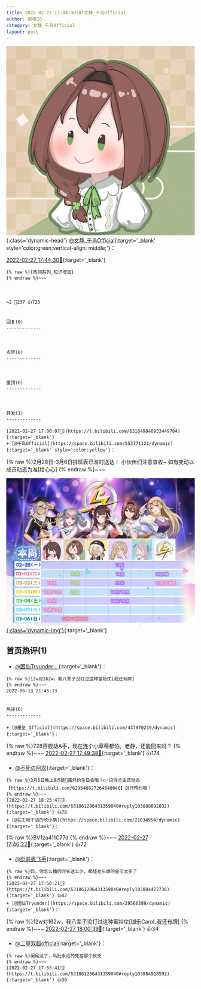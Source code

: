 ```yaml
---
title: 2022-02-27 17:44:30(0)文静_千鸟Official
author: 御坂IO
category: 文静_千鸟Official
layout: post
---
```


![img](/images/ac7482ed1b9a7f203dc68c0c4a77c488a27b108a.jpg){:class='dynamic-head'}
[@文静_千鸟Official](https://space.bilibili.com/667526012/dynamic){:target='_blank' style='color:green;vertical-align: middle;'}：

[2022-02-27 17:44:30🔗](https://t.bilibili.com/631861286431359040){:target='_blank'}

~~~
{% raw %}[热词系列_知识增加]
{% endraw %}~~~



↪️2 💬237 👍725


回复(0)
-------------



点赞(0)
-------------



置顶(0)
-------------



转发(1)
-------------

[2022-02-27 17:00:07🔗](https://t.bilibili.com/631849848933449784){:target='_blank'}
+ [@千鸟Official](https://space.bilibili.com/553771121/dynamic){:target='_blank' style='color:yellow'}：
~~~
{% raw %}2月28日-3月6日排班表已准时送达！
小伙伴们注意查收~
如有变动以成员动态为准[给心心] 
{% endraw %}~~~


[![img](/images/856def05d9f781656478a9a48c5922a6e528257c.jpg){:class='dynamic-img'}](/images/856def05d9f781656478a9a48c5922a6e528257c.jpg){:target='_blank'}




首页热评(1)
-------------

+ [@困仙Tryunder：](https://space.bilibili.com/29566289/dynamic){:target='_blank'}：
~~~
{% raw %}12w对162w，我八辈子没打过这种富裕仗[我还有牌]
{% endraw %}~~~
2022-06-13 21:45:13


热评(6)
-------------

+ [@墨圣_Official](https://space.bilibili.com/437970239/dynamic){:target='_blank'}：
~~~
{% raw %}728百舰劫A手，现在连个小草莓都怕。老静，还能回来吗？
{% endraw %}~~~
[2022-02-27 17:49:38🔗](https://t.bilibili.com/631861286431359040#reply103884560976){:target='_blank'} 👍174
+ [@不死の阿龙](https://space.bilibili.com/375492664/dynamic){:target='_blank'}：
~~~
{% raw %}3月6日晚上8点是🍓嘉然的生日会哦！👉记得点击该动态【https://t.bilibili.com/629546827264348040】进行预约哦！
{% endraw %}~~~
[2022-02-27 18:25:47🔗](https://t.bilibili.com/631861286431359040#reply103888692832){:target='_blank'} 👍78
+ [@在工地干活的欣小萌](https://space.bilibili.com/21034954/dynamic){:target='_blank'}：
~~~
{% raw %}BV1za411C77d
{% endraw %}~~~
[2022-02-27 17:46:22🔗](https://t.bilibili.com/631861286431359040#reply103884070080){:target='_blank'} 👍72
+ [@彪哥奥飞手](https://space.bilibili.com/1783257051/dynamic){:target='_blank'}：
~~~
{% raw %}妈，你怎么播的时长这么少，都怪老头爆的金币太多了
{% endraw %}~~~
[2022-02-27 17:50:21🔗](https://t.bilibili.com/631861286431359040#reply103884472736){:target='_blank'} 👍42
+ [@困仙Tryunder](https://space.bilibili.com/29566289/dynamic){:target='_blank'}：
~~~
{% raw %}12w对162w，我八辈子没打过这种富裕仗[珈乐Carol_我还有牌]
{% endraw %}~~~
[2022-02-27 18:00:39🔗](https://t.bilibili.com/631861286431359040#reply103885664032){:target='_blank'} 👍34
+ [@二甲双胍official](https://space.bilibili.com/1918961286/dynamic){:target='_blank'}：
~~~
{% raw %}阑尾没了，鸟批永远的死在那个秋天
{% endraw %}~~~
[2022-02-27 17:53:41🔗](https://t.bilibili.com/631861286431359040#reply103884918592){:target='_blank'} 👍30


